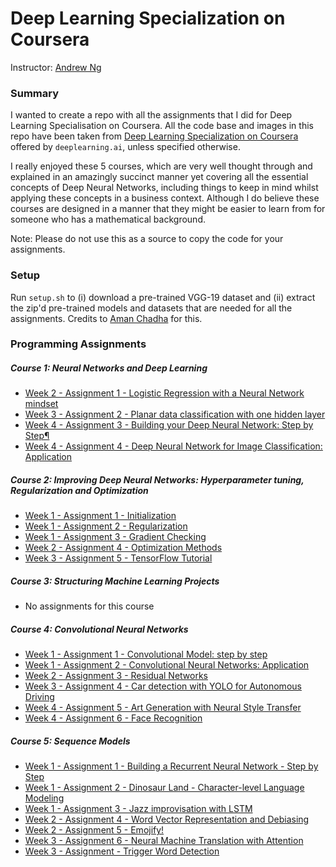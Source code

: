 # Deep Learning Specialization on Coursera

Instructor: [Andrew Ng](http://www.andrewng.org/)

### Summary

I wanted to create a repo with all the assignments that I did for Deep Learning Specialisation on Coursera. All the code base and images in this repo have been taken from [Deep Learning Specialization on Coursera](https://www.coursera.org/specializations/deep-learning) offered by `deeplearning.ai`, unless specified otherwise.

I really enjoyed these 5 courses, which are very well thought through and explained in an amazingly succinct manner yet covering all the essential concepts of Deep Neural Networks, including things to keep in mind whilst applying these concepts in a business context. Although I do believe these courses are designed in a manner that they might be easier to learn from for someone who has a mathematical background.

Note: Please do not use this as a source to copy the code for your assignments.

### Setup

Run ```setup.sh``` to (i) download a pre-trained VGG-19 dataset and (ii) extract the zip'd pre-trained models and datasets that are needed for all the assignments. Credits to [Aman Chadha](https://github.com/amanchadha/coursera-deep-learning-specialization/tree/master) for this.

### Programming Assignments

##### Course 1: Neural Networks and Deep Learning

  - [Week 2 - Assignment 1 - Logistic Regression with a Neural Network mindset](https://nbviewer.jupyter.org/github.com/whodis943/deep-learning-specialisation-coursera/blob/main/1%20-%20Neural%20Networks%20and%20Deep%20Learning/Week%202/Logistic%20Regression%20as%20a%20Neural%20Network/Logistic_Regression_with_a_Neural_Network_mindset_v6a.ipynb)
  - [Week 3 - Assignment 2 - Planar data classification with one hidden layer](https://nbviewer.jupyter.org/github.com/whodis943/deep-learning-specialisation-coursera/blob/main/1%20-%20Neural%20Networks%20and%20Deep%20Learning/Week%203/Planar%20data%20classification%20with%20one%20hidden%20layer/Planar_data_classification_with_onehidden_layer_v6c.ipynb)
  - [Week 4 - Assignment 3 - Building your Deep Neural Network: Step by Step¶](https://nbviewer.jupyter.org/github.com/whodis943/deep-learning-specialisation-coursera/blob/main/1%20-%20Neural%20Networks%20and%20Deep%20Learning/Week%204/Building%20your%20Deep%20Neural%20Network%20-%20Step%20by%20Step/Building_your_Deep_Neural_Network_Step_by_Step_v8a.ipynb)
  - [Week 4 - Assignment 4 - Deep Neural Network for Image Classification: Application](https://nbviewer.jupyter.org/github.com/whodis943/deep-learning-specialisation-coursera/blob/main/1%20-%20Neural%20Networks%20and%20Deep%20Learning/Week%204/Deep%20Neural%20Network%20Application_%20Image%20Classification/Deep%20Neural%20Network%20-%20Application%20v8.ipynb)

##### Course 2: Improving Deep Neural Networks: Hyperparameter tuning, Regularization and Optimization

  - [Week 1 - Assignment 1 - Initialization](https://nbviewer.jupyter.org/github.com/whodis943/deep-learning-specialisation-coursera/blob/main/2%20-%20Improving%20Deep%20Neural%20Networks%20Hyperparameter%20tuning%2C%20Regularization%20and%20Optimization/Week%201/Initialization/Initialization.ipynb)
  - [Week 1 - Assignment 2 - Regularization](https://nbviewer.jupyter.org/github.com/whodis943/deep-learning-specialisation-coursera/blob/main/2%20-%20Improving%20Deep%20Neural%20Networks%20Hyperparameter%20tuning%2C%20Regularization%20and%20Optimization/Week%201/Regularization/Regularization_v2a.ipynb)
  - [Week 1 - Assignment 3 - Gradient Checking](https://nbviewer.jupyter.org/github.com/whodis943/deep-learning-specialisation-coursera/blob/main/2%20-%20Improving%20Deep%20Neural%20Networks%20Hyperparameter%20tuning%2C%20Regularization%20and%20Optimization/Week%201/Gradient%20Checking/Gradient%20Checking%20v1.ipynb)
  - [Week 2 - Assignment 4 - Optimization Methods](https://nbviewer.jupyter.org/github.com/whodis943/deep-learning-specialisation-coursera/blob/main/2%20-%20Improving%20Deep%20Neural%20Networks%20Hyperparameter%20tuning%2C%20Regularization%20and%20Optimization/Week%202/Optimization_methods_v1b.ipynb)
  - [Week 3 - Assignment 5 - TensorFlow Tutorial](https://nbviewer.jupyter.org/github.com/whodis943/deep-learning-specialisation-coursera/blob/main/2%20-%20Improving%20Deep%20Neural%20Networks%20Hyperparameter%20tuning%2C%20Regularization%20and%20Optimization/Week%203/TensorFlow_Tutorial_v3b.ipynb)

##### Course 3: Structuring Machine Learning Projects

  - No assignments for this course
  
##### Course 4: Convolutional Neural Networks

  - [Week 1 - Assignment 1 - Convolutional Model: step by step](https://nbviewer.jupyter.org/github.com/whodis943/deep-learning-specialisation-coursera/blob/main/4%20-%20Convolutional%20Neural%20Networks/Week%201/Convolution_model_Step_by_Step_v2a.ipynb)
  - [Week 1 - Assignment 2 - Convolutional Neural Networks: Application](https://nbviewer.jupyter.org/github.com/whodis943/deep-learning-specialisation-coursera/blob/main/4%20-%20Convolutional%20Neural%20Networks/Week%201/Convolution_model_Application_v1a.ipynb)
  - [Week 2 - Assignment 3 - Residual Networks](https://nbviewer.jupyter.org/github.com/whodis943/deep-learning-specialisation-coursera/blob/main/4%20-%20Convolutional%20Neural%20Networks/Week%202/ResNets/Residual_Networks_v2a.ipynb)
  - [Week 3 - Assignment 4 - Car detection with YOLO for Autonomous Driving](https://nbviewer.jupyter.org/github.com/whodis943/deep-learning-specialisation-coursera/blob/main/4%20-%20Convolutional%20Neural%20Networks/Week%203/Car%20detection%20for%20Autonomous%20Driving/Autonomous_driving_application_Car_detection_v3a.ipynb)
  - [Week 4 - Assignment 5 - Art Generation with Neural Style Transfer](https://nbviewer.jupyter.org/github.com/whodis943/deep-learning-specialisation-coursera/blob/main/4%20-%20Convolutional%20Neural%20Networks/Week%204/Neural%20Style%20Transfer/Art_Generation_with_Neural_Style_Transfer_v3a.ipynb)    
  - [Week 4 - Assignment 6 - Face Recognition](https://nbviewer.jupyter.org/github.com/whodis943/deep-learning-specialisation-coursera/blob/main/4%20-%20Convolutional%20Neural%20Networks/Week%204/Face%20Recognition/Face_Recognition_v3a.ipynb)
  
##### Course 5: Sequence Models

  - [Week 1 - Assignment 1 - Building a Recurrent Neural Network - Step by Step](https://nbviewer.jupyter.org/github.com/whodis943/deep-learning-specialisation-coursera/blob/main/5%20-%20Sequence%20Models/Week%201/Building%20a%20Recurrent%20Neural%20Network%20-%20Step%20by%20Step/Building_a_Recurrent_Neural_Network_Step_by_Step_v3a.ipynb)
  - [Week 1 - Assignment 2 - Dinosaur Land - Character-level Language Modeling](https://nbviewer.jupyter.org/github.com/whodis943/deep-learning-specialisation-coursera/blob/main/5%20-%20Sequence%20Models/Week%201/Dinosaur%20Island%20--%20Character-level%20language%20model/Dinosaurus_Island_Character_level_language_model_final_v3a.ipynb)
  - [Week 1 - Assignment 3 - Jazz improvisation with LSTM](https://nbviewer.jupyter.org/github.com/whodis943/deep-learning-specialisation-coursera/blob/main/5%20-%20Sequence%20Models/Week%201/Jazz%20improvisation%20with%20LSTM/Improvise_a_Jazz_Solo_with_an_LSTM_Network_v3a.ipynb)  
  - [Week 2 - Assignment 4 - Word Vector Representation and Debiasing](https://nbviewer.jupyter.org/github.com/whodis943/deep-learning-specialisation-coursera/blob/main/5%20-%20Sequence%20Models/Week%202/Word%20Vector%20Representation/Operations_on_word_vectors_v2a.ipynb)  
  - [Week 2 - Assignment 5 - Emojify!](https://nbviewer.jupyter.org/github.com/whodis943/deep-learning-specialisation-coursera/blob/main/5%20-%20Sequence%20Models/Week%202/Emojify/Emojify_v2a.ipynb)  
  - [Week 3 - Assignment 6 - Neural Machine Translation with Attention](https://nbviewer.jupyter.org/github.com/whodis943/deep-learning-specialisation-coursera/blob/main/5%20-%20Sequence%20Models/Week%203/Machine%20Translation/Neural_machine_translation_with_attention_v4a.ipynb)  
  - [Week 3 - Assignment  - Trigger Word Detection](https://nbviewer.jupyter.org/github.com/whodis943/deep-learning-specialisation-coursera/blob/main/5%20-%20Sequence%20Models/Week%203/Trigger%20word%20detection/Trigger_word_detection_v1a.ipynb)   

